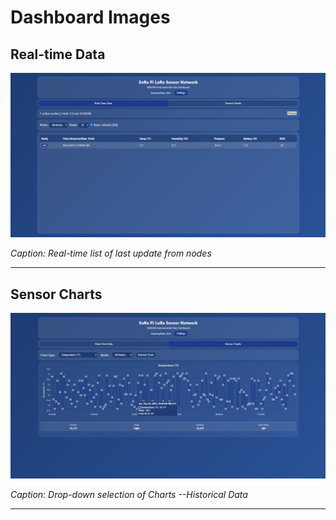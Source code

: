 # Dashboard Images

## Real-time Data
![Sensor real time data](https://github.com/Tech500/Lora-BME280-Sensor-Network/blob/main/dashboard/Real-Time%20Data.png)

*Caption: Real-time list of last update from nodes*

---

## Sensor Charts
![Sensor Charts](https://github.com/Tech500/Lora-BME280-Sensor-Network/blob/main/dashboard/Sensor%20Charts.png)

*Caption: Drop-down selection of Charts --Historical Data*

---
